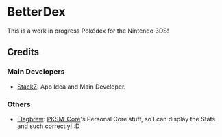 # BetterDex

This is a work in progress Pokédex for the Nintendo 3DS!


## Credits
### Main Developers
- [StackZ](https://github.com/SuperSaiyajinStackZ): App Idea and Main Developer.

### Others
- [Flagbrew](https://github.com/FlagBrew): [PKSM-Core](https://github.com/FlagBrew/PKSM-Core)'s Personal Core stuff, so I can display the Stats and such correctly! :D